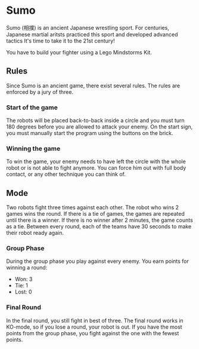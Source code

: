 # Sumo

Sumo (相撲) is an ancient Japanese wrestling sport. For centuries,
Japanese martial aritsts practiced this sport and developed advanced tactics
It's time to take it to the 21st century!

You have to build your fighter using a Lego Mindstorms Kit.

## Rules

Since Sumo is an ancient game, there exist several rules. The rules are
enforced by a jury of three.

### Start of the game

The robots will be placed back-to-back inside a circle and you must turn
180 degrees before you are allowed to attack your enemy. On the start sign, you must manually start the program using the buttons on the brick.

### Winning the game

To win the game, your enemy needs to have left the circle with the whole robot
or is not able to fight anymore. You can force him out with full body contact,
or any other technique you can think of.

## Mode

Two robots fight three times against each other. The robot who wins 2 games wins the
round. If there is a tie of games, the games are repeated until there is a winner.
If there is no winner after 2 minutes, the game counts as a tie.
Between every round, each of the teams have 30 seconds to make their robot ready again.


### Group Phase

During the group phase you play against every enemy. You earn points for winning
a round:

* Won: 3
* Tie: 1
* Lost: 0

### Final Round

In the final round, you still fight in best of three. The final round works in
KO-mode, so if you lose a round, your robot is out. If you have the most points
from the group phase, you fight against the one with the fewest points.
